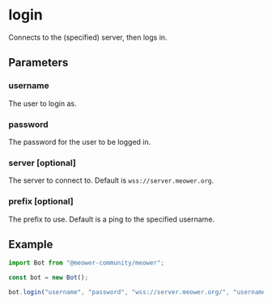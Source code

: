 # login
Connects to the (specified) server, then logs in.
## Parameters
### username
The user to login as.
### password
The password for the user to be logged in.
### server [optional]
The server to connect to. Default is `wss://server.meower.org`.
### prefix [optional]
The prefix to use. Default is a ping to the specified username.
## Example
```js
import Bot from "@meower-community/meower";

const bot = new Bot();

bot.login("username", "password", "wss://server.meower.org/", "username");
```
